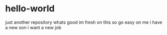 # hello-world
just another repository
whats good im fresh on this so go easy on me
i have a new son 
i want a new job
